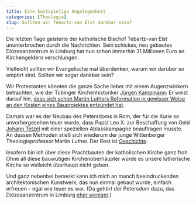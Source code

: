 ```yaml
---
title: Eine kostspielige Angelegenheit
categories: [Theologie]
slug: Sollten wir Tebartz-van Elst dankbar sein?
---
```


Die letzten Tage geisterte der katholische Bischof Tebartz-van Elst ununterbrochen durch die Nachrichten. Sein schickes, neu gebautes Diözesanzentrum in Limburg hat nun schon immerhin 31 Millionen Euro an Kirchengeldern verschlungen.

Vielleicht sollten wir Evangelische mal überdenken, warum wir darüber so empört sind. Sollten wir sogar dankbar sein?

Wir Protestanten könnten die ganze Sache lieber mit einem Augenzwinkern betrachten, wie der Tübinger Kirchenhistoriker [Jürgen Kampmann](http://www.uni-tuebingen.de/fakultaeten/evangelisch-theologische-fakultaet/personen/personalseiten-details/ordinarien/kampmann-juergen-prof-dr.html): Er weist darauf hin, [dass sich schon Martin Luthers Reformation in gewisser Weise an den Kosten eines Bauprojektes entzündet hat](http://aktuell.evangelisch.de/artikel/89213/theologe-hohe-baukosten-fuehrten-mit-zur-reformation).

Damals war es der Neubau des Petersdoms in Rom, der für die Kurie so unvorhergesehen teuer wurde, dass Papst Leo X. zur Beschaffung von Geld [Johann Tetzel](http://de.wikipedia.org/wiki/Johann_Tetzel) mit einer speziellen Ablasskampagne beauftragen musste. An dessen Methoden stieß sich wiederum der junge Wittenberger Theologieprofessor Martin Luther. Der Rest ist [Geschichte](http://de.wikipedia.org/wiki/Reformation#Luthertum_in_Deutschland).

Insofern bin ich über diese Prachtbauten der katholischen Kirche ganz froh. Ohne all diese bauwütigen Kirchenoberhäupter würde es unsere lutherische Kirche so vielleicht überhaupt nicht geben.

Und ganz nebenbei bemerkt kann ich mich an manch beeindruckenden architektonischen Kunstwerk, das nun einmal gebaut wurde, einfach erfreuen – egal wie teuer es war. (Da gehört der Petersdom dazu, das Diözesanzentrum in Limburg [eher weniger](http://www.ksta.de/politik/-das-ist-der--protzbau--von-limburg,15187246,24587974.html).)
